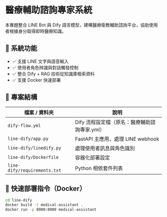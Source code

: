 # 醫療輔助諮詢專家系統

本專題整合 LINE Bot 與 Dify 語言模型，建構醫療衛教輔助諮詢平台，協助使用者根據身分取得即時醫療知識。

## 🔧 系統功能

- ✅ 支援 LINE 文字與語音輸入
- ✅ 使用者角色辨識與對話觸發控制
- ✅ 整合 Dify + RAG 技術從知識庫檢索資料
- ✅ 支援 Docker 快速部署

## 📁 專案結構

| 檔案 / 資料夾       | 說明                                   |
|---------------------|----------------------------------------|
| `dify-flow.yml`     | Dify 流程設定檔（原名：醫療輔助諮詢專家.yml）|
| `line-dify/app.py`  | FastAPI 主應用，處理 LINE webhook     |
| `line-dify/linedify.py` | 處理使用者訊息與角色識別            |
| `line-dify/Dockerfile`  | 容器化部署設定                        |
| `line-dify/requirements.txt` | Python 相依套件列表           |

## 🚀 快速部署指令（Docker）

```bash
cd line-dify
docker build -t medical-assistant .
docker run -p 8000:8000 medical-assistant
